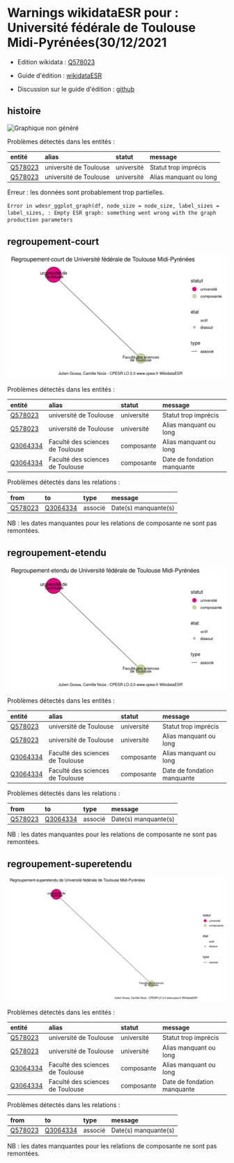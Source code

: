 Warnings wikidataESR pour : Université fédérale de Toulouse Midi-Pyrénées(30/12/2021
================

- Edition wikidata : [Q578023](https://www.wikidata.org/wiki/Q578023)
- Guide d'édition : [wikidataESR](https://github.com/cpesr/wikidataESR/)

- Discussion sur le guide d'édition : [github](https://github.com/cpesr/wikidataESR/issues)



## histoire 

![Graphique non généré](Q578023-histoire.png) 

Problèmes détectés dans les entités :

|entité                                           |alias                  |statut     |message                |
|:------------------------------------------------|:----------------------|:----------|:----------------------|
|[Q578023](https://www.wikidata.org/wiki/Q578023) |université de Toulouse |université |Statut trop imprécis   |
|[Q578023](https://www.wikidata.org/wiki/Q578023) |université de Toulouse |université |Alias manquant ou long |

 


Erreur : les données sont probablement trop partielles.
```
Error in wdesr_ggplot_graph(df, node_size = node_size, label_sizes = label_sizes, : Empty ESR graph: something went wrong with the graph production parameters

``` 



## regroupement-court 

![Graphique non généré](Q578023-regroupement-court.png) 

Problèmes détectés dans les entités :

|entité                                             |alias                            |statut     |message                     |
|:--------------------------------------------------|:--------------------------------|:----------|:---------------------------|
|[Q578023](https://www.wikidata.org/wiki/Q578023)   |université de Toulouse           |université |Statut trop imprécis        |
|[Q578023](https://www.wikidata.org/wiki/Q578023)   |université de Toulouse           |université |Alias manquant ou long      |
|[Q3064334](https://www.wikidata.org/wiki/Q3064334) |Faculté des sciences de Toulouse |composante |Alias manquant ou long      |
|[Q3064334](https://www.wikidata.org/wiki/Q3064334) |Faculté des sciences de Toulouse |composante |Date de fondation manquante |

Problèmes détectés dans les relations :

|from                                             |to                                                 |type    |message              |
|:------------------------------------------------|:--------------------------------------------------|:-------|:--------------------|
|[Q578023](https://www.wikidata.org/wiki/Q578023) |[Q3064334](https://www.wikidata.org/wiki/Q3064334) |associé |Date(s) manquante(s) |

NB : les dates manquantes pour les relations de composante ne sont pas remontées. 



## regroupement-etendu 

![Graphique non généré](Q578023-regroupement-etendu.png) 

Problèmes détectés dans les entités :

|entité                                             |alias                            |statut     |message                     |
|:--------------------------------------------------|:--------------------------------|:----------|:---------------------------|
|[Q578023](https://www.wikidata.org/wiki/Q578023)   |université de Toulouse           |université |Statut trop imprécis        |
|[Q578023](https://www.wikidata.org/wiki/Q578023)   |université de Toulouse           |université |Alias manquant ou long      |
|[Q3064334](https://www.wikidata.org/wiki/Q3064334) |Faculté des sciences de Toulouse |composante |Alias manquant ou long      |
|[Q3064334](https://www.wikidata.org/wiki/Q3064334) |Faculté des sciences de Toulouse |composante |Date de fondation manquante |

Problèmes détectés dans les relations :

|from                                             |to                                                 |type    |message              |
|:------------------------------------------------|:--------------------------------------------------|:-------|:--------------------|
|[Q578023](https://www.wikidata.org/wiki/Q578023) |[Q3064334](https://www.wikidata.org/wiki/Q3064334) |associé |Date(s) manquante(s) |

NB : les dates manquantes pour les relations de composante ne sont pas remontées. 



## regroupement-superetendu 

![Graphique non généré](Q578023-regroupement-superetendu.png) 

Problèmes détectés dans les entités :

|entité                                             |alias                            |statut     |message                     |
|:--------------------------------------------------|:--------------------------------|:----------|:---------------------------|
|[Q578023](https://www.wikidata.org/wiki/Q578023)   |université de Toulouse           |université |Statut trop imprécis        |
|[Q578023](https://www.wikidata.org/wiki/Q578023)   |université de Toulouse           |université |Alias manquant ou long      |
|[Q3064334](https://www.wikidata.org/wiki/Q3064334) |Faculté des sciences de Toulouse |composante |Alias manquant ou long      |
|[Q3064334](https://www.wikidata.org/wiki/Q3064334) |Faculté des sciences de Toulouse |composante |Date de fondation manquante |

Problèmes détectés dans les relations :

|from                                             |to                                                 |type    |message              |
|:------------------------------------------------|:--------------------------------------------------|:-------|:--------------------|
|[Q578023](https://www.wikidata.org/wiki/Q578023) |[Q3064334](https://www.wikidata.org/wiki/Q3064334) |associé |Date(s) manquante(s) |

NB : les dates manquantes pour les relations de composante ne sont pas remontées. 

